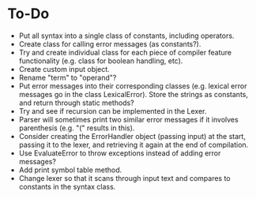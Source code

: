 # To-Do
- Put all syntax into a single class of constants, including operators.
- Create class for calling error messages (as constants?).
- Try and create individual class for each piece of compiler feature functionality (e.g. class for boolean handling, etc).
- Create custom input object.
- Rename "term" to "operand"?
- Put error messages into their corresponding classes (e.g. lexical error messages go in the class LexicalError). Store the strings as constants, and return through static methods?
- Try and see if recursion can be implemented in the Lexer.
- Parser will sometimes print two similar error messages if it involves parenthesis (e.g. "(" results in this).
- Consider creating the ErrorHandler object (passing input) at the start, passing it to the lexer, and retrieving it again at the end of compilation.
- Use EvaluateError to throw exceptions instead of adding error messages?
- Add print symbol table method.
- Change lexer so that it scans through input text and compares to constants in the syntax class.

